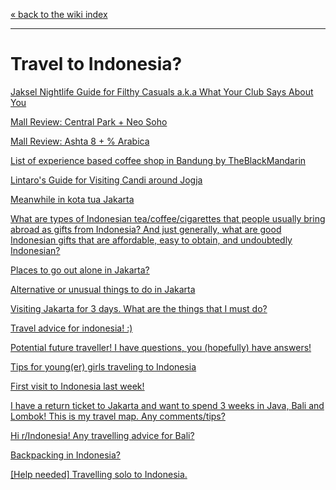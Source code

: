 [« back to the wiki index](https://www.reddit.com/r/indonesia/wiki/index)

---

# **Travel to Indonesia?**

[Jaksel Nightlife Guide for Filthy Casuals a.k.a What Your Club Says About You](https://www.reddit.com/r/indonesia/comments/mb964d/jaksel_nightlife_guide_for_filthy_casuals_aka/)

[Mall Review: Central Park + Neo Soho](https://www.reddit.com/r/indonesia/comments/lu9hcg/mall_review_central_park_neo_soho/)

[Mall Review: Ashta 8 + % Arabica](https://www.reddit.com/r/indonesia/comments/ls2xvi/mall_review_ashta_8_arabica/)

[List of experience based coffee shop in Bandung by TheBlackMandarin](https://www.reddit.com/r/indonesia/comments/l5wtuw/list_of_experience_based_coffee_shop_in_bandung/?utm_source=share&utm_medium=web2x&context=3)

[Lintaro's Guide for Visiting Candi around Jogja](https://www.reddit.com/r/indonesia/comments/g3pl9g/lintaros_guide_for_visiting_candi_around_jogja/?utm_source=share&utm_medium=web2x&context=3)

[Meanwhile in kota tua Jakarta]( http://i.imgur.com/c9qPAOw.jpg)

[What are types of Indonesian tea/coffee/cigarettes that people usually bring abroad as gifts from Indonesia? And just generally, what are good Indonesian gifts that are affordable, easy to obtain, and undoubtedly Indonesian?](http://www.reddit.com/r/indonesia/comments/2qevpz/question_what_are_types_of_indonesian/)

[Places to go out alone in Jakarta?](http://www.reddit.com/r/indonesia/comments/2tuepg/places_to_go_out_alone_in_jakarta/)

[Alternative or unusual things to do in Jakarta](http://www.reddit.com/r/indonesia/comments/29jocq/aleternative_or_unusual_things_to_do_in_jakarta/)

[Visiting Jakarta for 3 days. What are the things that I must do?](http://www.reddit.com/r/indonesia/comments/2tooq2/visiting_jakarta_for_3_days_what_are_the_things/)

[Travel advice for indonesia! :)](http://www.reddit.com/r/indonesia/comments/2tshi1/travel_advice_for_indonesia/)

[Potential future traveller! I have questions, you (hopefully) have answers!](http://www.reddit.com/r/indonesia/comments/273h7p/potential_future_traveller_i_have_questions_you/)

[Tips for young(er) girls traveling to Indonesia](http://www.reddit.com/r/indonesia/comments/2r8ul7/tips_for_younger_girls_traveling_to_indonesia/)

[First visit to Indonesia last week!](http://www.reddit.com/r/indonesia/comments/29z5b9/first_visit_to_indonesia_last_week/)

[I have a return ticket to Jakarta and want to spend 3 weeks in Java, Bali and Lombok! This is my travel map. Any comments/tips?](http://www.reddit.com/r/indonesia/comments/2b7sj7/i_have_a_return_ticket_to_jakarta_and_want_to/)

[Hi r/Indonesia! Any travelling advice for Bali? ](http://www.reddit.com/r/indonesia/comments/2l4zsh/hi_rindonesia_any_travelling_advice_for_bali/)

[Backpacking in Indonesia?]( http://www.reddit.com/r/indonesia/comments/2r87i6/backpacking_in_indonesia/)

[[Help needed] Travelling solo to Indonesia.]( http://www.reddit.com/r/indonesia/comments/2mjoc7/help_needed_travelling_solo_to_indonesia/)